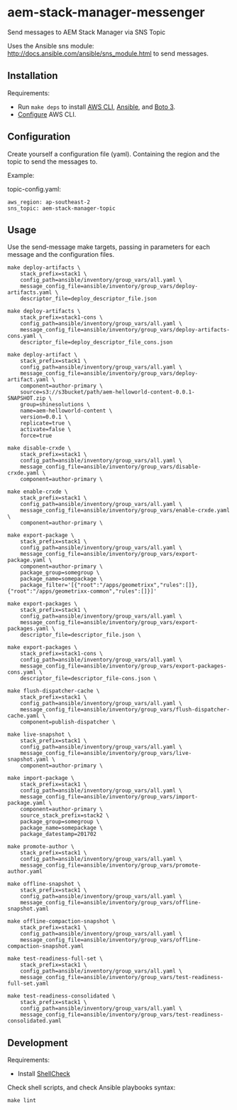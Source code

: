 # aem-stack-manager-messenger
Send messages to AEM Stack Manager via SNS Topic

Uses the Ansible sns module: http://docs.ansible.com/ansible/sns_module.html to send messages.


## Installation


Requirements:

* Run `make deps` to install [AWS CLI](http://docs.aws.amazon.com/cli/latest/userguide/installing.html), [Ansible](http://docs.ansible.com/ansible/intro_installation.html), and [Boto 3](https://boto3.readthedocs.io/en/latest/).
* [Configure](http://docs.aws.amazon.com/cli/latest/userguide/cli-chap-getting-started.html#cli-quick-configuration) AWS CLI.



## Configuration

Create yourself a configuration file (yaml). Containing the region and the topic to send the messages to.

Example:

topic-config.yaml:

```
aws_region: ap-southeast-2
sns_topic: aem-stack-manager-topic
```


## Usage

Use the send-message make targets, passing in parameters for each message and the configuration files.

```
make deploy-artifacts \
    stack_prefix=stack1 \
    config_path=ansible/inventory/group_vars/all.yaml \
    message_config_file=ansible/inventory/group_vars/deploy-artifacts.yaml \
    descriptor_file=deploy_descriptor_file.json

```

```
make deploy-artifacts \
    stack_prefix=stack1-cons \
    config_path=ansible/inventory/group_vars/all.yaml \
    message_config_file=ansible/inventory/group_vars/deploy-artifacts-cons.yaml \
    descriptor_file=deploy_descriptor_file_cons.json
```

```
make deploy-artifact \
    stack_prefix=stack1 \
    config_path=ansible/inventory/group_vars/all.yaml \
    message_config_file=ansible/inventory/group_vars/deploy-artifact.yaml \
    component=author-primary \
    source=s3://s3bucket/path/aem-helloworld-content-0.0.1-SNAPSHOT.zip \
    group=shinesolutions \
    name=aem-helloworld-content \
    version=0.0.1 \
    replicate=true \
    activate=false \
    force=true
```

```
make disable-crxde \
    stack_prefix=stack1 \
    config_path=ansible/inventory/group_vars/all.yaml \
    message_config_file=ansible/inventory/group_vars/disable-crxde.yaml \
    component=author-primary \
```

```
make enable-crxde \
    stack_prefix=stack1 \
    config_path=ansible/inventory/group_vars/all.yaml \
    message_config_file=ansible/inventory/group_vars/enable-crxde.yaml \
    component=author-primary \
```

```
make export-package \
    stack_prefix=stack1 \
    config_path=ansible/inventory/group_vars/all.yaml \
    message_config_file=ansible/inventory/group_vars/export-package.yaml \
    component=author-primary \
    package_group=somegroup \
    package_name=somepackage \
    package_filter='[{"root":"/apps/geometrixx","rules":[]},{"root":"/apps/geometrixx-common","rules":[]}]'
```

```
make export-packages \
    stack_prefix=stack1 \
    config_path=ansible/inventory/group_vars/all.yaml \
    message_config_file=ansible/inventory/group_vars/export-packages.yaml \
    descriptor_file=descriptor_file.json \   
```

```
make export-packages \
    stack_prefix=stack1-cons \
    config_path=ansible/inventory/group_vars/all.yaml \
    message_config_file=ansible/inventory/group_vars/export-packages-cons.yaml \
    descriptor_file=descriptor_file-cons.json \   
```

```
make flush-dispatcher-cache \
    stack_prefix=stack1 \
    config_path=ansible/inventory/group_vars/all.yaml \
    message_config_file=ansible/inventory/group_vars/flush-dispatcher-cache.yaml \
    component=publish-dispatcher \
```

```
make live-snapshot \
    stack_prefix=stack1 \
    config_path=ansible/inventory/group_vars/all.yaml \
    message_config_file=ansible/inventory/group_vars/live-snapshot.yaml \
    component=author-primary \
```

```
make import-package \
    stack_prefix=stack1 \
    config_path=ansible/inventory/group_vars/all.yaml \
    message_config_file=ansible/inventory/group_vars/import-package.yaml \
    component=author-primary \
    source_stack_prefix=stack2 \
    package_group=somegroup \
    package_name=somepackage \
    package_datestamp=201702
```

```
make promote-author \
    stack_prefix=stack1 \
    config_path=ansible/inventory/group_vars/all.yaml \
    message_config_file=ansible/inventory/group_vars/promote-author.yaml

```

```
make offline-snapshot \
    stack_prefix=stack1 \
    config_path=ansible/inventory/group_vars/all.yaml \
    message_config_file=ansible/inventory/group_vars/offline-snapshot.yaml

```

```
make offline-compaction-snapshot \
    stack_prefix=stack1 \
    config_path=ansible/inventory/group_vars/all.yaml \
    message_config_file=ansible/inventory/group_vars/offline-compaction-snapshot.yaml

```

```
make test-readiness-full-set \
    stack_prefix=stack1 \
    config_path=ansible/inventory/group_vars/all.yaml \
    message_config_file=ansible/inventory/group_vars/test-readiness-full-set.yaml

```

```
make test-readiness-consolidated \
    stack_prefix=stack1 \
    config_path=ansible/inventory/group_vars/all.yaml \
    message_config_file=ansible/inventory/group_vars/test-readiness-consolidated.yaml

```

## Development

Requirements:

* Install [ShellCheck](https://github.com/koalaman/shellcheck#user-content-installing)

Check shell scripts, and check Ansible playbooks syntax:
```
make lint
```
